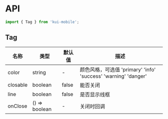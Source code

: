 # API

```jsx
import { Tag } from 'kui-mobile';
```

## Tag

| 名称     | 类型          | 默认值 | 描述                                                           |
| -------- | ------------- | ------ | -------------------------------------------------------------- |
| color    | string        | -      | 颜色风格，可选值 'primary' 'info' 'success' 'warning' 'danger' |
| closable | boolean       | false  | 能否关闭                                                       |
| line     | boolean       | false  | 是否显示线框                                                   |
| onClose  | () => boolean | -      | 关闭时回调                                                     |
